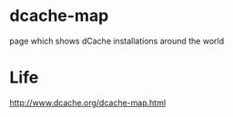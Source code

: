 dcache-map
==========

page which shows dCache installations around the world

Life
====
http://www.dcache.org/dcache-map.html

